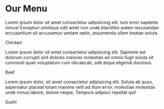 <!DOCTYPE html>
<html lang="en">
<head>
    <meta charset="UTF-8">
    <meta http-equiv="X-UA-Compatible" content="IE=edge">
    <meta name="viewport" content="width=device-width, initial-scale=1.0">
    <title>Document</title>
    <link rel="stylesheet" href="style.css">
</head>
<body>
    <div class="row">
        <h1>Our Menu</h1>
        <div class="col-lg-4 col-md-6 col-sm-12" id="box">
            <p class="hello">Lorem ipsum dolor sit amet consectetur adipisicing elit. Iure error sapiente minus! Excepturi similique odit amet non unde blanditiis autem recusandae accusantium sit accusamus veniam optio, assumenda ullam beatae soluta.</p>
            <p id="name_1">Chicken</p>
        </div>
        <div class="col-lg-4 col-md-6 col-sm-12" id="box">
            <p class="hello">Lorem ipsum dolor sit amet consectetur adipisicing elit. Sapiente est dolorum corrupti sint dolores maiores molestias ad omnis fugit soluta sit commodi quae voluptatum cum obcaecati, odit atque eligendi ducimus.</p>
            <p id="name_2">Beef</p>
        </div>
        <div class="col-lg-4 col-md-6 col-sm-12" id="box">
            <p class="hello">Lorem ipsum dolor, sit amet consectetur adipisicing elit. Soluta ab quos, aspernatur placeat totam maxime velit ad illum error, molestiae molestias unde minus labore, dolore neque. Tempora adipisci repellat qui!</p>
            <p id="name_3">Sushi</p>
        </div>
    </div>
</body>
</html>
